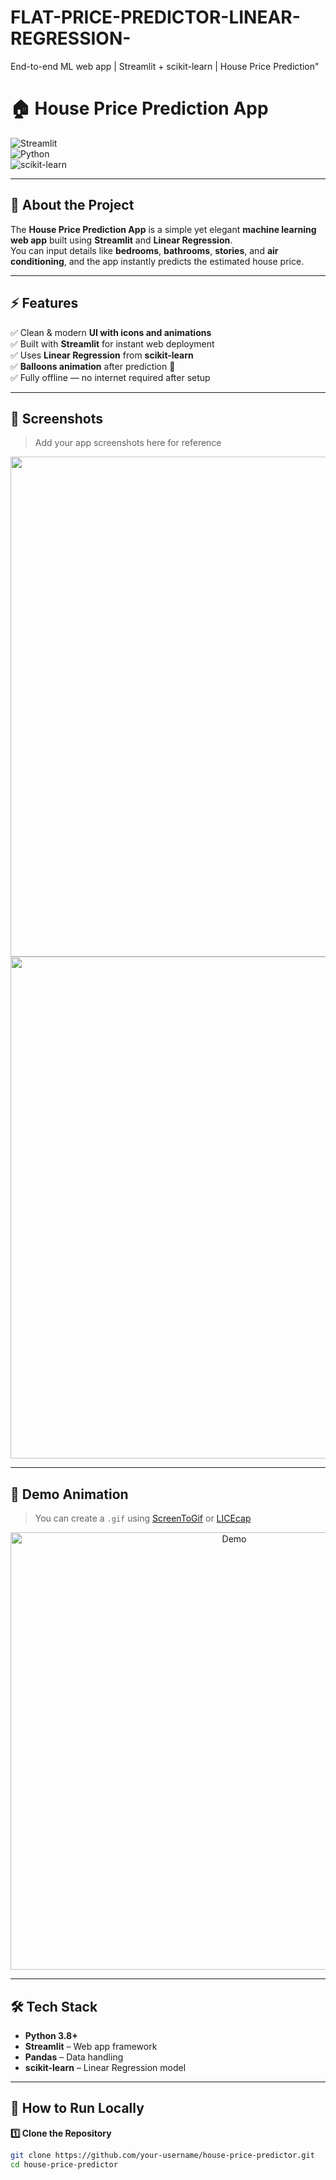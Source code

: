 # FLAT-PRICE-PREDICTOR-LINEAR-REGRESSION-
End-to-end ML web app | Streamlit + scikit-learn | House Price Prediction"
# 🏠 House Price Prediction App  

![Streamlit](https://img.shields.io/badge/Streamlit-App-red?logo=streamlit)  
![Python](https://img.shields.io/badge/Python-3.8+-blue?logo=python)  
![scikit-learn](https://img.shields.io/badge/scikit--learn-Model-orange?logo=scikit-learn)  


</p>

---

## 📌 About the Project  
The **House Price Prediction App** is a simple yet elegant **machine learning web app** built using **Streamlit** and **Linear Regression**.  
You can input details like **bedrooms**, **bathrooms**, **stories**, and **air conditioning**, and the app instantly predicts the estimated house price.  

---

## ⚡ Features  
✅ Clean & modern **UI with icons and animations**  
✅ Built with **Streamlit** for instant web deployment  
✅ Uses **Linear Regression** from **scikit-learn**  
✅ **Balloons animation** after prediction 🎈  
✅ Fully offline — no internet required after setup  

---

## 📸 Screenshots  
> Add your app screenshots here for reference

<p align="center">
<img width="1881" height="800" alt="Screenshot 2025-08-14 095442" src="https://github.com/user-attachments/assets/f67d787f-d625-4e45-9b1d-a5db9c2e7716" />

<img width="1895" height="803" alt="Screenshot 2025-08-14 095522" src="https://github.com/user-attachments/assets/007ae61b-0477-4566-a1c2-60d6a86460fa" />

</p>

---

## 🎥 Demo Animation  
> You can create a `.gif` using [ScreenToGif](https://www.screentogif.com/) or [LICEcap](https://www.cockos.com/licecap/)

<p align="center">
  <img src="images/demo.gif" alt="Demo" width="700"/>
</p>

---

## 🛠️ Tech Stack  
- **Python 3.8+**  
- **Streamlit** – Web app framework  
- **Pandas** – Data handling  
- **scikit-learn** – Linear Regression model  

---

## 🚀 How to Run Locally  

**1️⃣ Clone the Repository**
```bash
git clone https://github.com/your-username/house-price-predictor.git
cd house-price-predictor
